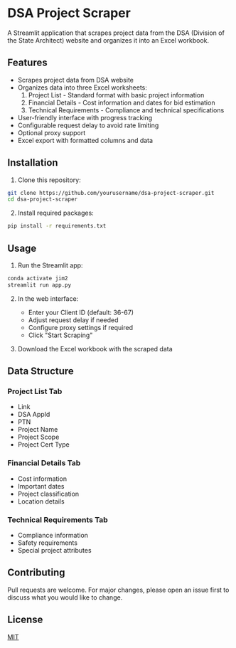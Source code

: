 # DSA Project Scraper

A Streamlit application that scrapes project data from the DSA (Division of the State Architect) website and organizes it into an Excel workbook.

## Features

- Scrapes project data from DSA website
- Organizes data into three Excel worksheets:
  1. Project List - Standard format with basic project information
  2. Financial Details - Cost information and dates for bid estimation
  3. Technical Requirements - Compliance and technical specifications
- User-friendly interface with progress tracking
- Configurable request delay to avoid rate limiting
- Optional proxy support
- Excel export with formatted columns and data

## Installation

1. Clone this repository:
```bash
git clone https://github.com/yourusername/dsa-project-scraper.git
cd dsa-project-scraper
```

2. Install required packages:
```bash
pip install -r requirements.txt
```

## Usage

1. Run the Streamlit app:
```bash
conda activate jim2
streamlit run app.py
```

2. In the web interface:
   - Enter your Client ID (default: 36-67)
   - Adjust request delay if needed
   - Configure proxy settings if required
   - Click "Start Scraping"

3. Download the Excel workbook with the scraped data

## Data Structure

### Project List Tab
- Link
- DSA AppId
- PTN
- Project Name
- Project Scope
- Project Cert Type

### Financial Details Tab
- Cost information
- Important dates
- Project classification
- Location details

### Technical Requirements Tab
- Compliance information
- Safety requirements
- Special project attributes

## Contributing

Pull requests are welcome. For major changes, please open an issue first to discuss what you would like to change.

## License

[MIT](https://choosealicense.com/licenses/mit/) 